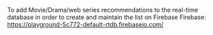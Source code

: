 To add Movie/Drama/web series recommendations to the real-time database in order to create and maintain the list on Firebase
Firebase: https://playground-5c772-default-rtdb.firebaseio.com/

